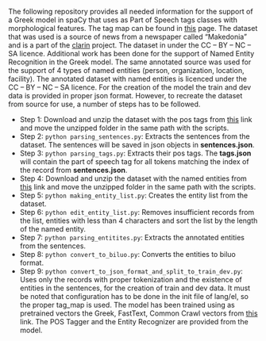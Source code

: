 The following repository provides all needed information for the support of a Greek model in spaCy that uses as Part of Speech tags classes with morphological features. The tag map can be found in [this](https://github.com/explosion/spaCy/blob/master/spacy/lang/el/tag_map.py) page. The dataset that was used is a source of news from a newspaper called “Makedonia” and is a part of the [clarin](https://www.clarin.gr/) project. The dataset in under the CC – BY – NC – SA licence.
Additional work has been done for the support of Named Entity Recognition in the Greek model. The same annotated source was used for the support of 4 types of named entities (person, organization, location, facility). The annotated dataset with named entities is licenced under the CC – BY – NC – SA licence.
For the creation of the model the train and dev data is provided in proper json format. However, to recreate the dataset from source for use, a number of steps has to be followed.

* Step 1: Download and unzip the dataset with the pos tags from [this](https://keg.clarin.gr/resources/browse/modern-greek-texts-corpus-makedonia-newspaper-annotated-by-the-ilsp-lemmatizer/02a9ea6227fc11e6a7b7aa3fc0687644d756918b84cd4f6a88cf2b2f8c0cf3c9/) link and move the unzipped folder in the same path with the scripts.
* Step 2: `python parsing_sentences.py`: Extracts the sentences from the dataset. The sentences will be saved in json objects in __sentences.json__.
* Step 3: `python parsing_tags.py`: Extracts their pos tags. The __tags.json__ will contain the part of speech tag for all tokens matching the index of the record from __sentences.json__.
* Step 4: Download and unzip the dataset with the named entities from [this](https://keg.clarin.gr/resources/browse/modern-greek-texts-corpus-makedonia-newspaper-annotated-by-the-grne-tagger/76777cae4c8811e89c6caa3fc6ebde2ce44e9fd17cce43d8ab298aae0c7058fe/) link and move the unzipped folder in the same path with the scripts.
* Step 5: `python making_entity_list.py`: Creates the entity list from the dataset.
* Step 6: `python edit_entity_list.py`: Removes insufficient records from the list, entities with less than 4 characters and sort the list by the length of the named entity.
* Step 7: `python parsing_entitites.py`: Extracts the annotated entities from the sentences.
* Step 8: `python convert_to_biluo.py`: Converts the entities to biluo format.
* Step 9: `python convert_to_json_format_and_split_to_train_dev.py`: Uses only the records with proper tokenization and the existence of entities in the sentences, for the creation of train and dev data.
It must be noted that configuration has to be done in the init file of lang/el, so the proper tag_map is used.
The model has been trained using as pretrained vectors the Greek, FastText, Common Crawl vectors from [this](https://fasttext.cc/docs/en/crawl-vectors.html) link. The POS Tagger and the Entity Recognizer are provided from the model.
